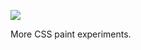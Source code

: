 ![](https://db-feed.s3.amazonaws.com/legacy/gif-2022-07-04_15-47-24@2x-1656964475.gif)

More CSS paint experiments. 

